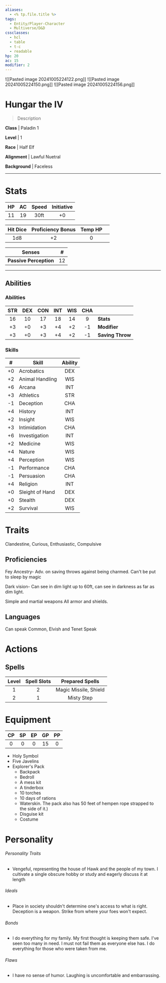 ```yaml
---
aliases:
  - <% tp.file.title %>
tags:
  - Entity/Player-Character
  - Multiverse/D&D
cssclasses:
  - hcl
  - table
  - t-c
  - readable
hp: 20
ac: 15
modifier: 2
---
```

![[Pasted image 20241005224122.png]]
![[Pasted image 20241005224150.png]]
![[Pasted image 20241005224156.png]]

# Hungar the IV
> Description

**Class** |  Paladin 1

**Level** |  1

**Race** |  Half Elf

**Alignment** |  Lawful Nuetral

**Background** |  Faceless

---

# Stats
| HP  | AC  | Speed | Initiative |
| :-: | :-: | :---: | :--------: |
| 11  | 19  | 30ft  |     +0     |

| Hit Dice | Proficiency Bonus | Temp HP |     |
| :------: | :---------------: | :-----: | --- |
|   1d8    |        +2         |    0    |     |

| Senses | # |
|---|---|
**Passive Perception** | 12 |

---

## Abilities
### Abilities
| STR | DEX | CON | INT | WIS | CHA |                  |
| :-: | :-: | :-: | :-: | :-: | :-: | ---------------- |
| 16  | 10  | 17  | 18  | 14  |  9  | **Stats**        |
| +3  | +0  | +3  | +4  | +2  | -1  | **Modifier**     |
| +3  | +0  | +3  | +4  | +2  | -1  | **Saving Throw** |

### Skills
|  #  | Skill           | Ability |
| :-: | --------------- | :-----: |
| +0  | Acrobatics      |   DEX   |
| +2  | Animal Handling |   WIS   |
| +6  | Arcana          |   INT   |
| +3  | Athletics       |   STR   |
| -1  | Deception       |   CHA   |
| +4  | History         |   INT   |
| +2  | Insight         |   WIS   |
| +3  | Intimidation    |   CHA   |
| +6  | Investigation   |   INT   |
| +2  | Medicine        |   WIS   |
| +4  | Nature          |   WIS   |
| +4  | Perception      |   WIS   |
| -1  | Performance     |   CHA   |
| -1  | Persuasion      |   CHA   |
| +4  | Religion        |   INT   |
| +0  | Sleight of Hand |   DEX   |
| +0  | Stealth         |   DEX   |
| +2  | Survival        |   WIS   |

# Traits
Clandestine, Curious, Enthusiastic, Compulsive
## Proficiencies
Fey Ancestry- Adv. on saving throws against being charmed. Can't be put to sleep by magic 

Dark vision- Can see in dim light up to 60ft, can see in darkness as far as dim light.

Simple and martial weapons All armor and shields.
## Languages
Can speak Common, Elvish and Tenet Speak
# Actions

## Spells
| Level | Spell Slots | Prepared Spells |
|:---:|:---:|:---:|
| 1 | 2 | Magic Missile, Shield |
| 2 | 1 | Misty Step |

# Equipment
| CP  | SP  | EP  | GP  | PP  |
| :-: | :-: | :-: | :-: | :-: |
|  0  |  0  |  0  | 15  |  0  |

- Holy Symbol
- Five Javelins
- Explorer's Pack 
	- Backpack
	- Bedroll
	- A mess kit
	- A tinderbox
	- 10 torches
	- 10 days of rations
	- Waterskin. The pack also has 50 feet of hempen rope strapped to the side of it.)
	- Disguise kit
	- Costume

# Personality
###### Personality Traits
- Vengeful, representing the house of Hawk and the people of my town. I cultivate a single obscure hobby or study and eagerly discuss it at length

###### Ideals
- Place in society shouldn't determine one's access to what is right. Deception is a weapon. Strike from where your foes won't expect.

###### Bonds
- I do everything for my family. My first thought is keeping them safe. I've seen too many in need. I must not fail them as everyone else has. I do everything for those who were taken from me.

###### Flaws
- I have no sense of humor. Laughing is uncomfortable and embarrassing.
